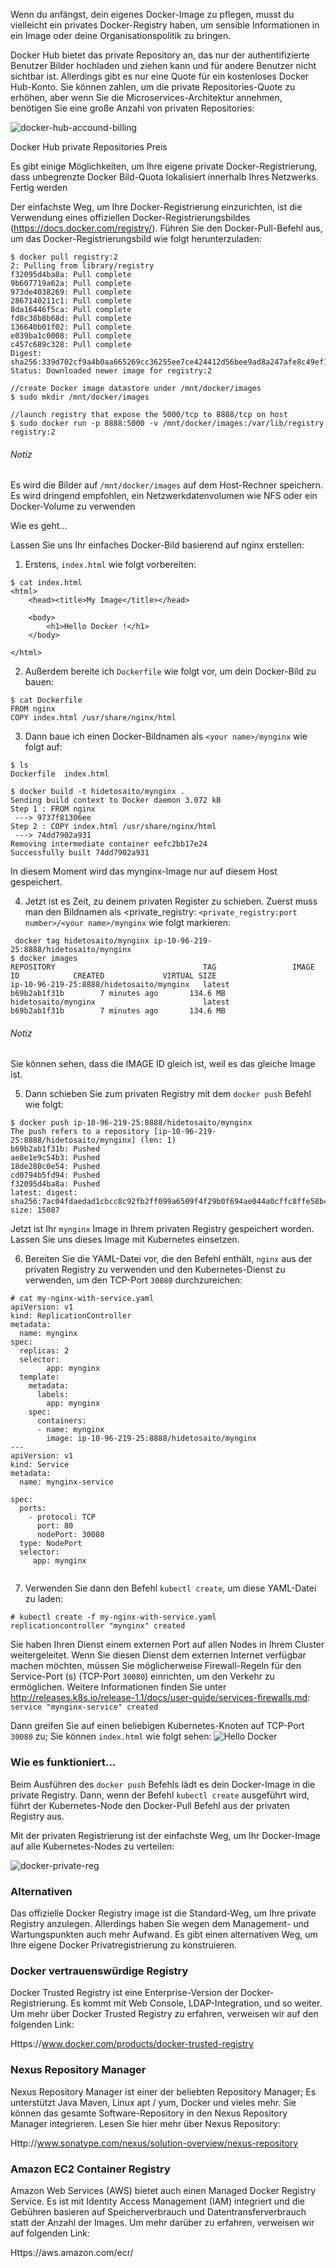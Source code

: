 Wenn du anfängst, dein eigenes Docker-Image zu pflegen, musst du vielleicht ein privates Docker-Registry haben, um sensible Informationen in ein Image oder deine Organisationspolitik zu bringen.

Docker Hub bietet das private Repository an, das nur der authentifizierte Benutzer Bilder hochladen und ziehen kann und für andere Benutzer nicht sichtbar ist. Allerdings gibt es nur eine Quote für ein kostenloses Docker Hub-Konto. Sie können zahlen, um die private Repositories-Quote zu erhöhen, aber wenn Sie die Microservices-Architektur annehmen, benötigen Sie eine große Anzahl von privaten Repositories:

![docker-hub-accound-billing](https://www.packtpub.com/graphics/9781788297615/graphics/B05161_05_15.jpg)

Docker Hub private Repositories Preis

Es gibt einige Möglichkeiten, um Ihre eigene private Docker-Registrierung, dass unbegrenzte Docker Bild-Quota lokalisiert innerhalb Ihres Netzwerks.
Fertig werden

Der einfachste Weg, um Ihre Docker-Registrierung einzurichten, ist die Verwendung eines offiziellen Docker-Registrierungsbildes (https://docs.docker.com/registry/). Führen Sie den Docker-Pull-Befehl aus, um das Docker-Registrierungsbild wie folgt herunterzuladen:

```
$ docker pull registry:2
2: Pulling from library/registry
f32095d4ba8a: Pull complete 
9b607719a62a: Pull complete 
973de4038269: Pull complete 
2867140211c1: Pull complete 
8da16446f5ca: Pull complete 
fd8c38b8b68d: Pull complete 
136640b01f02: Pull complete 
e039ba1c0008: Pull complete 
c457c689c328: Pull complete 
Digest: sha256:339d702cf9a4b0aa665269cc36255ee7ce424412d56bee9ad8a247afe8c49ef1
Status: Downloaded newer image for registry:2

//create Docker image datastore under /mnt/docker/images
$ sudo mkdir /mnt/docker/images

//launch registry that expose the 5000/tcp to 8888/tcp on host
$ sudo docker run -p 8888:5000 -v /mnt/docker/images:/var/lib/registry registry:2
```
###### Notiz
Es wird die Bilder auf `/mnt/docker/images` auf dem Host-Rechner speichern. Es wird dringend empfohlen, ein Netzwerkdatenvolumen wie NFS oder ein Docker-Volume zu verwenden

Wie es geht…

Lassen Sie uns Ihr einfaches Docker-Bild basierend auf nginx erstellen:

1. Erstens, `index.html` wie folgt vorbereiten:
```
$ cat index.html
<html>
    <head><title>My Image</title></head>

    <body>
        <h1>Hello Docker !</h1>
    </body>

</html>
```

2. Außerdem bereite ich `Dockerfile` wie folgt vor, um dein Docker-Bild zu bauen:
```
$ cat Dockerfile
FROM nginx
COPY index.html /usr/share/nginx/html
```

3. Dann baue ich einen Docker-Bildnamen als `<your name>/mynginx` wie folgt auf:
```
$ ls
Dockerfile  index.html

$ docker build -t hidetosaito/mynginx .
Sending build context to Docker daemon 3.072 kB
Step 1 : FROM nginx
 ---> 9737f81306ee
Step 2 : COPY index.html /usr/share/nginx/html
 ---> 74dd7902a931
Removing intermediate container eefc2bb17e24
Successfully built 74dd7902a931
```
In diesem Moment wird das mynginx-Image nur auf diesem Host gespeichert.

4. Jetzt ist es Zeit, zu deinem privaten Register zu schieben. Zuerst muss man den Bildnamen als <private_registry: `<private_registry:port number>/<your name>/mynginx` wie folgt markieren:
```
 docker tag hidetosaito/mynginx ip-10-96-219-25:8888/hidetosaito/mynginx
$ docker images
REPOSITORY                                 TAG                 IMAGE ID            CREATED             VIRTUAL SIZE
ip-10-96-219-25:8888/hidetosaito/mynginx   latest              b69b2ab1f31b        7 minutes ago       134.6 MB
hidetosaito/mynginx                        latest              b69b2ab1f31b        7 minutes ago       134.6 MB

```

###### Notiz
Sie können sehen, dass die IMAGE ID gleich ist, weil es das gleiche Image ist.

5. Dann schieben Sie zum privaten Registry mit dem `docker push` Befehl wie folgt:
```
$ docker push ip-10-96-219-25:8888/hidetosaito/mynginx
The push refers to a repository [ip-10-96-219-25:8888/hidetosaito/mynginx] (len: 1)
b69b2ab1f31b: Pushed 
ae8e1e9c54b3: Pushed 
18de280c0e54: Pushed 
cd0794b5fd94: Pushed 
f32095d4ba8a: Pushed 
latest: digest: sha256:7ac04fdaedad1cbcc8c92fb2ff099a6509f4f29b0f694ae044a0cffc8ffe58b4 size: 15087
```

Jetzt ist Ihr `mynginx` Image in Ihrem privaten Registry gespeichert worden. Lassen Sie uns dieses Image mit Kubernetes einsetzen.

6. Bereiten Sie die YAML-Datei vor, die den Befehl enthält, `nginx` aus der privaten Registry zu verwenden und den Kubernetes-Dienst zu verwenden, um den TCP-Port `30080` durchzureichen:
```
# cat my-nginx-with-service.yaml 
apiVersion: v1
kind: ReplicationController
metadata:
  name: mynginx
spec:
  replicas: 2
  selector:
        app: mynginx
  template:
    metadata:
      labels:
        app: mynginx
    spec:
      containers:
      - name: mynginx
        image: ip-10-96-219-25:8888/hidetosaito/mynginx
---
apiVersion: v1
kind: Service
metadata:
  name: mynginx-service

spec:
  ports:
    - protocol: TCP
      port: 80
      nodePort: 30080
  type: NodePort
  selector:
     app: mynginx


```

7. Verwenden Sie dann den Befehl `kubectl create`, um diese YAML-Datei zu laden:
```
# kubectl create -f my-nginx-with-service.yaml 
replicationcontroller "mynginx" created
```

Sie haben Ihren Dienst einem externen Port auf allen Nodes in Ihrem Cluster weitergeleitet. Wenn Sie diesen Dienst dem externen Internet verfügbar machen möchten, müssen Sie möglicherweise Firewall-Regeln für den Service-Port (s) (TCP-Port `30080`) einrichten, um den Verkehr zu ermöglichen. Weitere Informationen finden Sie unter http://releases.k8s.io/release-1.1/docs/user-guide/services-firewalls.md:
`service "mynginx-service" created`

Dann greifen Sie auf einen beliebigen Kubernetes-Knoten auf TCP-Port `30080` zu; Sie können `index.html` wie folgt sehen:
![Hello Docker](https://www.packtpub.com/graphics/9781788297615/graphics/B05161_05_16.jpg)

### Wie es funktioniert…

Beim Ausführen des `docker push` Befehls lädt es dein Docker-Image in die private Registry. Dann, wenn der Befehl `kubectl create` ausgeführt wird, führt der Kubernetes-Node den Docker-Pull Befehl aus der privaten Registry aus.

Mit der privaten Registrierung ist der einfachste Weg, um Ihr Docker-Image auf alle Kubernetes-Nodes zu verteilen:

![docker-private-reg](https://www.packtpub.com/graphics/9781788297615/graphics/B05161_05_17.jpg)

### Alternativen

Das offizielle Docker Registry image ist die Standard-Weg, um Ihre private Registry anzulegen. Allerdings haben Sie wegen dem Management- und Wartungspunkten auch mehr Aufwand. Es gibt einen alternativen Weg, um Ihre eigene Docker Privatregistrierung zu konstruieren.

### Docker vertrauenswürdige Registry

Docker Trusted Registry ist eine Enterprise-Version der Docker-Registrierung. Es kommt mit Web Console, LDAP-Integration, und so weiter. Um mehr über Docker Trusted Registry zu erfahren, verweisen wir auf den folgenden Link:

Https://www.docker.com/products/docker-trusted-registry

### Nexus Repository Manager

Nexus Repository Manager ist einer der beliebten Repository Manager; Es unterstützt Java Maven, Linux apt / yum, Docker und vieles mehr. Sie können das gesamte Software-Repository in den Nexus Repository Manager integrieren. Lesen Sie hier mehr über Nexus Repository:

Http://www.sonatype.com/nexus/solution-overview/nexus-repository

### Amazon EC2 Container Registry

Amazon Web Services (AWS) bietet auch einen Managed Docker Registry Service. Es ist mit Identity Access Management (IAM) integriert und die Gebühren basieren auf Speicherverbrauch und Datentransferverbrauch statt der Anzahl der Images. Um mehr darüber zu erfahren, verweisen wir auf folgenden Link:

Https://aws.amazon.com/ecr/